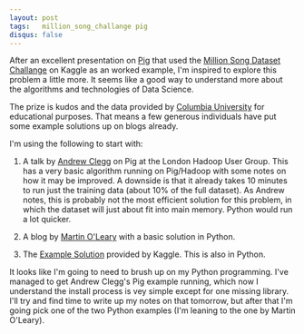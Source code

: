 ```yaml
---
layout: post
tags:   million_song_challange pig
disqus: false 
---
```


After an excellent presentation on [Pig](http://pig.apache.org/) that used the 
[Million Song Dataset Challange](http://www.kaggle.com/c/msdchallenge/) on Kaggle as an worked example, 
I'm inspired to explore this problem a little more. It seems like a good way to understand more about the 
algorithms and technologies of Data Science. 

The prize is kudos and the data provided by [Columbia University](http://labrosa.ee.columbia.edu/millionsong/) 
for educational purposes. That means a few generous individuals have put some example solutions up on blogs
already.

I'm using the following to start with:
  
1.  A talk by [Andrew Clegg](https://github.com/andrewclegg/pig-data-mining-talk) on Pig at the London 
Hadoop User Group. This has a very basic algorithm running on Pig/Hadoop with some notes on how it may be 
improved. A downside is that it already takes 10 minutes to run just the training data (about 10% 
of the full dataset). As Andrew notes, this is probably not the most efficient solution for this problem, 
in which the dataset will just about fit into main memory. Python would run a lot quicker.

2.  A blog by [Martin O'Leary](http://mewo2.com/kaggle/2012/04/27/the-million-song-dataset-challenge-part-i/) 
with a basic solution in Python.

3. The [Example Solution](https://kaggle2.blob.core.windows.net/competitions/kaggle/2799/media/MSDChallengeGettingstarted.pdf) 
provided by Kaggle. This is also in Python. 

It looks like I'm going to need to brush up on my Python programming. I've managed to get Andrew Clegg's 
Pig example running, which now I understand the install process is vey simple except for one missing library. 
I'll try and find time to write up my notes on that tomorrow, but after that I'm going pick one of the two 
Python examples (I'm leaning to the one by Martin O'Leary).



 

   
